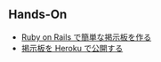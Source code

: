 Hands-On
---

* [Ruby on Rails で簡単な掲示板を作る](./rails_keijiban)
* [掲示板を Heroku で公開する](./publish_keijiban_to_heroku)
